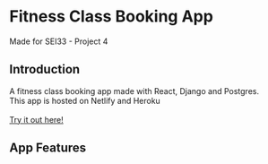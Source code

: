 # Fitness Class Booking App
Made for SEI33 - Project 4

<h2>Introduction</h2>
A fitness class booking app made with React, Django and Postgres.
<br>This app is hosted on Netlify and Heroku
<br>
<br><a href="https://anywhere-fitness-first.netlify.app/instructors" target="_blank">Try it out here!</a>

<h2>App Features</h2>

<h3></h3>
<ul>


  
</ul>
